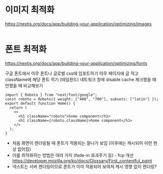 # 이미지 최적화

https://nextjs.org/docs/app/building-your-application/optimizing/images

```tsx

```

# 폰트 최적화

https://nextjs.org/docs/app/building-your-application/optimizing/fonts

구글 폰트에서 아무 폰트나 글로벌 css에 임포트하기
아무 페이지에 글 적고 className에 해당 폰트 적기 (테일윈드)
네트워크 창에 disable cache 체크했을 때 안했을 때 비교해보기

```tsx
import { Roboto } from "next/font/google";
const roboto = Roboto({ weight: ["400", "700"], subsets: ["latin"] });
export default function Home() {
  return (
    <>
      <h1 className="roboto">home component</h1>
      <h1 className={roboto.className}>home component</h1>
    </>
  );
}
```

- 처음 화면이 렌더링될 때 폰트가 적용되는 찰나가 보임 (이후에는 캐시되어 이런 현상 없어짐)
- 이를 최적화하는 방법은 여러 가지 (fade-in 효과주기 등) - fcp 개선 https://developer.mozilla.org/ko/docs/Glossary/First_contentful_paint
- 넥스트는 서버 렌더링이므로 폰트가 이미 적용되어 보여져 캐시 영향 없이 렌더링?
